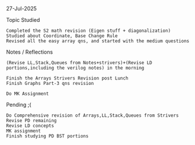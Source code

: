 27-Jul-2025


Topic Studied

    Completed the S2 math revision (Eigen stuff + diagonalization)
    Studied about Coordinate, Base Change Rule
    Revised all the easy array qns, and started with the medium questions

Notes / Reflections
    
    (Revise LL,Stack,Queues from Notes+strivers)+(Revise LD portions,including the verilog notes) in the morning
    
    Finish the Arrays Strivers Revision post Lunch
    Finish Graphs Part-3 qns revision

    Do MK Assignment

Pending ;(

    Do Comprehensive revision of Arrays,LL,Stack,Queues from Strivers
    Revise PD remaining
    Revise LD concepts
    MK assignment
    Finish studying PD BST portions